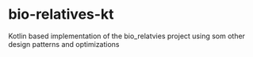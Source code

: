 # bio-relatives-kt
Kotlin based implementation of the bio_relatvies project using som other design patterns and optimizations
